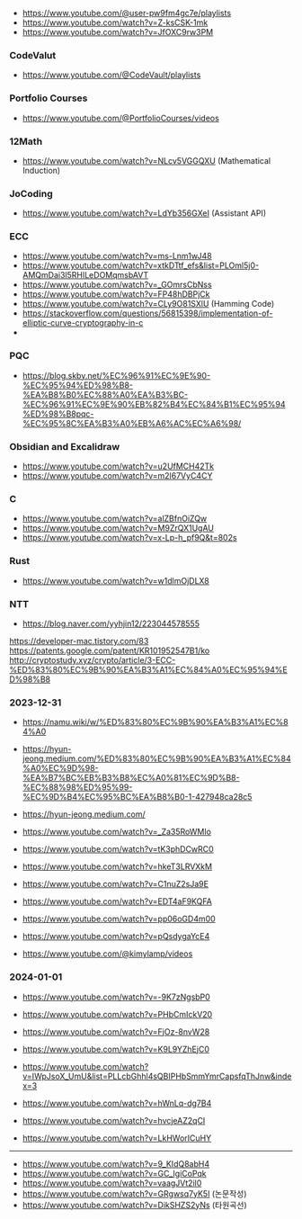 

- https://www.youtube.com/@user-pw9fm4gc7e/playlists
- https://www.youtube.com/watch?v=Z-ksCSK-1mk
- https://www.youtube.com/watch?v=JfOXC9rw3PM
### CodeValut
- https://www.youtube.com/@CodeVault/playlists

### Portfolio Courses
- https://www.youtube.com/@PortfolioCourses/videos

### 12Math
- https://www.youtube.com/watch?v=NLcv5VGGQXU (Mathematical Induction)

### JoCoding
- https://www.youtube.com/watch?v=LdYb356GXeI (Assistant API)

### ECC
- https://www.youtube.com/watch?v=ms-Lnm1wJ48
- https://www.youtube.com/watch?v=xtkDTtf_efs&list=PLOml5j0-AMQmDai3l5RHILeDOMqmsbAVT
- https://www.youtube.com/watch?v=_GOmrsCbNss
- https://www.youtube.com/watch?v=FP48hDBPjCk
- https://www.youtube.com/watch?v=CLy9O81SXlU (Hamming Code)
- https://stackoverflow.com/questions/56815398/implementation-of-elliptic-curve-cryptography-in-c
- 

### PQC
- https://blog.skby.net/%EC%96%91%EC%9E%90-%EC%95%94%ED%98%B8-%EA%B8%B0%EC%88%A0%EA%B3%BC-%EC%96%91%EC%9E%90%EB%82%B4%EC%84%B1%EC%95%94%ED%98%B8pqc-%EC%95%8C%EA%B3%A0%EB%A6%AC%EC%A6%98/


### Obsidian and Excalidraw
- https://www.youtube.com/watch?v=u2UfMCH42Tk
- https://www.youtube.com/watch?v=m2l67VyC4CY

### C
- https://www.youtube.com/watch?v=alZBfnOiZQw
- https://www.youtube.com/watch?v=M9ZrQX1UgAU
- https://www.youtube.com/watch?v=x-Lp-h_pf9Q&t=802s

### Rust
- https://www.youtube.com/watch?v=w1dlmOjDLX8


### NTT
- https://blog.naver.com/yyhjin12/223044578555

https://developer-mac.tistory.com/83
https://patents.google.com/patent/KR101952547B1/ko
http://cryptostudy.xyz/crypto/article/3-ECC-%ED%83%80%EC%9B%90%EA%B3%A1%EC%84%A0%EC%95%94%ED%98%B8



### 2023-12-31
- https://namu.wiki/w/%ED%83%80%EC%9B%90%EA%B3%A1%EC%84%A0
- https://hyun-jeong.medium.com/%ED%83%80%EC%9B%90%EA%B3%A1%EC%84%A0%EC%9D%98-%EA%B7%BC%EB%B3%B8%EC%A0%81%EC%9D%B8-%EC%88%98%ED%95%99-%EC%9D%B4%EC%95%BC%EA%B8%B0-1-427948ca28c5
- https://hyun-jeong.medium.com/

- https://www.youtube.com/watch?v=_Za35RoWMlo
- https://www.youtube.com/watch?v=tK3phDCwRC0
- https://www.youtube.com/watch?v=hkeT3LRVXkM
- https://www.youtube.com/watch?v=C1nuZ2sJa9E
- https://www.youtube.com/watch?v=EDT4aF9KQFA
- https://www.youtube.com/watch?v=pp06oGD4m00
- https://www.youtube.com/watch?v=pQsdygaYcE4
- https://www.youtube.com/@kimylamp/videos

### 2024-01-01
- https://www.youtube.com/watch?v=-9K7zNgsbP0
- https://www.youtube.com/watch?v=PHbCmIckV20
- https://www.youtube.com/watch?v=FjOz-8nvW28

- https://www.youtube.com/watch?v=K9L9YZhEjC0
- https://www.youtube.com/watch?v=IWpJsoX_UmU&list=PLLcbGhhl4sQBIPHbSmmYmrCapsfqThJnw&index=3
- https://www.youtube.com/watch?v=hWnLq-dg7B4
- https://www.youtube.com/watch?v=hvcjeAZ2qCI
- https://www.youtube.com/watch?v=LkHWorICuHY


---

- https://www.youtube.com/watch?v=9_KIdQ8abH4
- https://www.youtube.com/watch?v=GC_IgiCoPqk
- https://www.youtube.com/watch?v=vaagJVt2il0
- https://www.youtube.com/watch?v=GRgwsq7yK5I (논문작성)
- https://www.youtube.com/watch?v=DikSHZS2yNs (타원곡선)